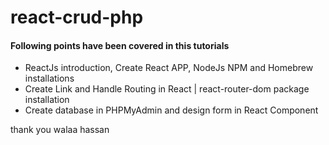 # react-crud-php

#### Following points have been covered in this tutorials
- ReactJs introduction, Create React APP, NodeJs NPM and Homebrew installations
- Create Link and Handle Routing in React | react-router-dom package installation
- Create database in PHPMyAdmin and design form in React Component

thank you
walaa hassan
